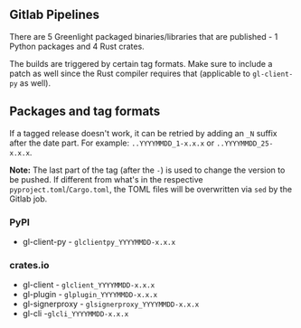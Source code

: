 ## Gitlab Pipelines
There are 5 Greenlight packaged binaries/libraries that are published - 1 Python packages and 4 Rust crates. 

The builds are triggered by certain tag formats. Make sure to include a patch as well since the Rust compiler requires that (applicable to `gl-client-py` as well).

Packages and tag formats
---
If a tagged release doesn't work, it can be retried by adding an `_N` suffix after the date part. For example: `..YYYYMMDD_1-x.x.x` or `..YYYYMMDD_25-x.x.x`.

**Note:** The last part of the tag (after the `-`) is used to change the version to be pushed. If different from what's in the respective `pyproject.toml`/`Cargo.toml`, the TOML files will be overwritten via `sed` by the Gitlab job.

### PyPI
* gl-client-py - `glclientpy_YYYYMMDD-x.x.x`

### crates.io
* gl-client - `glclient_YYYYMMDD-x.x.x`
* gl-plugin - `glplugin_YYYYMMDD-x.x.x`
* gl-signerproxy - `glsignerproxy_YYYYMMDD-x.x.x`
* gl-cli -`glcli_YYYYMMDD-x.x.x`
